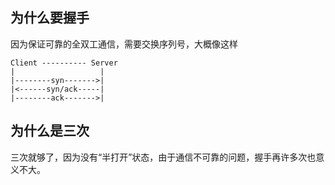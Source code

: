 ## 为什么要握手
因为保证可靠的全双工通信，需要交换序列号，大概像这样
```
Client ---------- Server
|                   |
|--------syn------->|
|<------syn/ack-----|
|--------ack------->|
```

## 为什么是三次
三次就够了，因为没有“半打开”状态，由于通信不可靠的问题，握手再许多次也意义不大。                                                                                             